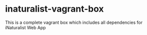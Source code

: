 # inaturalist-vagrant-box
This is a complete vagrant box which includes all dependencies for iNaturalist Web App
